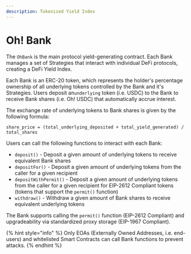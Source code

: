 ```yaml
---
description: Tokenized Yield Index
---
```


# Oh! Bank

The `OhBank` is the main protocol yield-generating contract. Each Bank manages a set of Strategies that interact with individual DeFi protocols, creating a DeFi Yield Index.

Each Bank is an ERC-20 token, which represents the holder's percentage ownership of all underlying tokens controlled by the Bank and it's Strategies. Users deposit an`underlying` token \(i.e. USDC\) to the Bank to receive Bank shares \(i.e. Oh! USDC\) that automatically accrue interest.

The exchange rate of underlying tokens to Bank shares is given by the following formula:

```text
share_price = (total_underlying_deposited + total_yield_generated) / total_shares
```

Users can call the following functions to interact with each Bank:

* `deposit()` - Deposit a given amount of underlying tokens to receive equivalent Bank shares
* `depositFor()` - Deposit a given amount of underlying tokens from the caller for a given recipient
* `depositWithPermit()` - Deposit a given amount of underlying tokens from the caller for a given recipient for EIP-2612 Compliant tokens \(tokens that support the `permit()` function\)
* `withdraw()` - Withdraw a given amount of Bank shares to receive equivalent underlying tokens

The Bank supports calling the `permit()` function \(EIP-2612 Compliant\) and upgradeability via standardized proxy storage \(EIP-1967 Compliant\).

{% hint style="info" %}
Only EOAs \(Externally Owned Addresses, i.e. end-users\) and whitelisted Smart Contracts can call Bank functions to prevent attacks.
{% endhint %}

